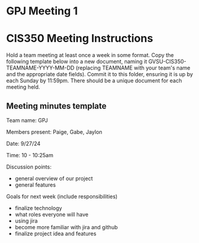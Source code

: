 # GPJ Meeting 1
# CIS350 Meeting Instructions

Hold a team meeting at least once a week in some format.  Copy the following template below into a new document, naming it GVSU-CIS350-TEAMNAME-YYYY-MM-DD (replacing TEAMNAME with your team's name and the appropriate date fields).  Commit it to this folder, ensuring it is up by each Sunday by 11:59pm.  There should be a unique document for each meeting held.

## Meeting minutes template

Team name: GPJ

Members present: Paige, Gabe, Jaylon

Date: 9/27/24

Time: 10 - 10:25am

Discussion points: 

* general overview of our project
* general features


Goals for next week (include responsibilities)

* finalize technology
* what roles everyone will have
* using jira
* become more familiar with jira and github
* finalize project idea and features

